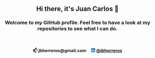 <h2 align="center">Hi there, it's Juan Carlos 👋</h2>
<h3 align="center"> Welcome to my GitHub profile. Feel free to have a look at my repositories to see what I can do. </h3>
&nbsp
<h4 align="center">📫 jbherreros@gmail.com&nbsp;&nbsp;&nbsp;&nbsp;
<img src="linkedin.png"  width="13" height="13">&nbsp;<a href="https://www.linkedin.com/in/jbherreros/">@jbherreros</a></h4>
